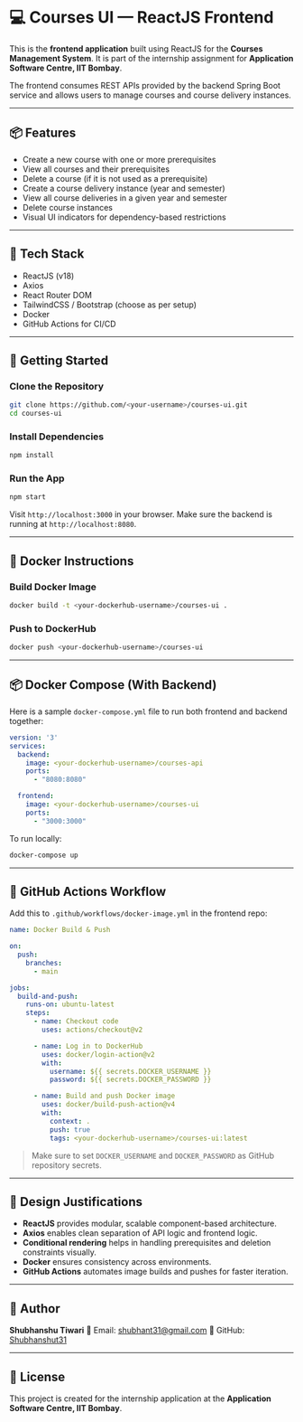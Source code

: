 
# 💻 Courses UI — ReactJS Frontend

This is the **frontend application** built using ReactJS for the **Courses Management System**. It is part of the internship assignment for **Application Software Centre, IIT Bombay**.

The frontend consumes REST APIs provided by the backend Spring Boot service and allows users to manage courses and course delivery instances.

---

## 📦 Features

- Create a new course with one or more prerequisites
- View all courses and their prerequisites
- Delete a course (if it is not used as a prerequisite)
- Create a course delivery instance (year and semester)
- View all course deliveries in a given year and semester
- Delete course instances
- Visual UI indicators for dependency-based restrictions

---

## 🧰 Tech Stack

- ReactJS (v18)
- Axios
- React Router DOM
- TailwindCSS / Bootstrap (choose as per setup)
- Docker
- GitHub Actions for CI/CD

---

## 🚀 Getting Started

### Clone the Repository

```bash
git clone https://github.com/<your-username>/courses-ui.git
cd courses-ui
````

### Install Dependencies

```bash
npm install
```

### Run the App

```bash
npm start
```

Visit `http://localhost:3000` in your browser. Make sure the backend is running at `http://localhost:8080`.

---

## 🐳 Docker Instructions

### Build Docker Image

```bash
docker build -t <your-dockerhub-username>/courses-ui .
```

### Push to DockerHub

```bash
docker push <your-dockerhub-username>/courses-ui
```

---

## 📦 Docker Compose (With Backend)

Here is a sample `docker-compose.yml` file to run both frontend and backend together:

```yaml
version: '3'
services:
  backend:
    image: <your-dockerhub-username>/courses-api
    ports:
      - "8080:8080"

  frontend:
    image: <your-dockerhub-username>/courses-ui
    ports:
      - "3000:3000"
```

To run locally:

```bash
docker-compose up
```

---

## 🔁 GitHub Actions Workflow

Add this to `.github/workflows/docker-image.yml` in the frontend repo:

```yaml
name: Docker Build & Push

on:
  push:
    branches:
      - main

jobs:
  build-and-push:
    runs-on: ubuntu-latest
    steps:
      - name: Checkout code
        uses: actions/checkout@v2

      - name: Log in to DockerHub
        uses: docker/login-action@v2
        with:
          username: ${{ secrets.DOCKER_USERNAME }}
          password: ${{ secrets.DOCKER_PASSWORD }}

      - name: Build and push Docker image
        uses: docker/build-push-action@v4
        with:
          context: .
          push: true
          tags: <your-dockerhub-username>/courses-ui:latest
```

> Make sure to set `DOCKER_USERNAME` and `DOCKER_PASSWORD` as GitHub repository secrets.

---

## 🧠 Design Justifications

* **ReactJS** provides modular, scalable component-based architecture.
* **Axios** enables clean separation of API logic and frontend logic.
* **Conditional rendering** helps in handling prerequisites and deletion constraints visually.
* **Docker** ensures consistency across environments.
* **GitHub Actions** automates image builds and pushes for faster iteration.

---

## 👤 Author

**Shubhanshu Tiwari**
📧 Email: [shubhant31@gmail.com](mailto:shubhant31@gmail.com)
🔗 GitHub: [Shubhanshut31](https://github.com/Shubhanshut310)

---

## 📄 License

This project is created for the internship application at the **Application Software Centre, IIT Bombay**.

```


